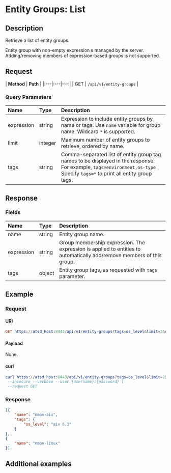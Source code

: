 # Entity Groups: List

## Description

Retrieve a list of entity groups.

Entity group with non-empty expression s managed by the server. Adding/removing members of expression-based groups is not supported.

## Request

| **Method** | **Path** | 
|:---|:---|---:|
| GET | `/api/v1/entity-groups` |

### Query Parameters 

|**Name**|**Type**|**Description**|
|:---|:---|:---|
| expression |string|Expression to include entity groups by name or tags. Use `name` variable for group name. Wildcard `*` is supported.|
| limit |integer|Maximum number of entity groups to retrieve, ordered by name.|
| tags |string|Comma-separated list of entity group tag names to be displayed in the response.<br>For example, `tags=environment,os-type`<br>Specify `tags=*` to print all entity group tags.|

## Response

### Fields

| **Name** | **Type** | **Description** |
|:---|:---|:---|
| name | string| Entity group name. |
| expression | string | Group membership expression. The expression is applied to entities to automatically add/remove members of this group.|
| tags | object | Entity group tags, as requested with `tags` parameter. |

## Example

### Request

#### URI

```elm
GET https://atsd_host:8443/api/v1/entity-groups?tags=os_level&limit=2&expression=name%20like%20%27nmon*%27
```

#### Payload

None.

#### curl

```elm
curl https://atsd_host:8443/api/v1/entity-groups?tags=os_level&limit=2&expression=name%20like%20%27nmon*%27 \
 --insecure --verbose --user {username}:{password} \
 --request GET
 ```
 
### Response

```json
[{
    "name": "nmon-aix",
    "tags": {
        "os_level": "aix 6.3"
    }
},
{
    "name": "nmon-linux"
}]
```

## Additional examples

